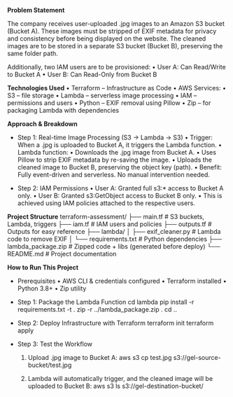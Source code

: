 **Problem Statement**

The company receives user-uploaded .jpg images to an Amazon S3 bucket (Bucket A). These images must be stripped of EXIF metadata for privacy and consistency before being displayed on the website. The cleaned images are to be stored in a separate S3 bucket (Bucket B), preserving the same folder path.

Additionally, two IAM users are to be provisioned:
	•	User A: Can Read/Write to Bucket A
	•	User B: Can Read-Only from Bucket B

**Technologies Used**
	•	Terraform – Infrastructure as Code
	•	AWS Services:
	•	S3 – file storage
	•	Lambda – serverless image processing
	•	IAM – permissions and users
	•	Python – EXIF removal using Pillow
  •	Zip – for packaging Lambda with dependencies
  
**Approach & Breakdown**
  * Step 1: Real-time Image Processing (S3 → Lambda → S3)
	•	Trigger: When a .jpg is uploaded to Bucket A, it triggers the Lambda function.
	•	Lambda function:
	  •	Downloads the .jpg image from Bucket A.
	  •	Uses Pillow to strip EXIF metadata by re-saving the image.
	  •	Uploads the cleaned image to Bucket B, preserving the object key (path).
	  •	Benefit: Fully event-driven and serverless. No manual intervention needed.

  * Step 2: IAM Permissions
	•	User A: Granted full s3:* access to Bucket A only.
	•	User B: Granted s3:GetObject access to Bucket B only.
	•	This is achieved using IAM policies attached to the respective users.

**Project Structure**
terraform-assessment/
├── main.tf                 # S3 buckets, Lambda, triggers
├── iam.tf                  # IAM users and policies
├── outputs.tf              # Outputs for easy reference
├── lambda/
│   ├── exif_cleaner.py     # Lambda code to remove EXIF
│   └── requirements.txt    # Python dependencies
├── lambda_package.zip      # Zipped code + libs (generated before deploy)
└── README.md               # Project documentation

**How to Run This Project**

* Prerequisites
	•	AWS CLI & credentials configured
	•	Terraform installed
	•	Python 3.8+
	•	Zip utility

* Step 1: Package the Lambda Function
cd lambda
pip install -r requirements.txt -t .
zip -r ../lambda_package.zip .
cd ..

* Step 2: Deploy Infrastructure with Terraform
terraform init
terraform apply

* Step 3: Test the Workflow
	1.	Upload .jpg image to Bucket A:
     aws s3 cp test.jpg s3://gel-source-bucket/test.jpg
     
  2.	Lambda will automatically trigger, and the cleaned image will be uploaded to Bucket B:
      aws s3 ls s3://gel-destination-bucket/
